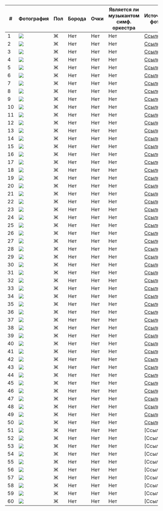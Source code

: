 | # | Фотография | Пол | Борода | Очки | Является ли музыкантом симф. оркестра | Источник фото |
|---|---|---|---|---|---|---|
| 1 |![](img1.png)  | Ж | Нет | Нет | Нет | [Ссылка](https://www.instagram.com/_marychka1_/) |
| 2 |![](img2.png)  | Ж | Нет | Нет | Нет | [Ссылка](https://www.instagram.com/mari.virabi/) |
| 3 |![](img3.png)  | Ж | Нет | Нет | Нет | [Ссылка](https://www.instagram.com/ms.runni/) |
| 4 |![](img4.png)  | Ж | Нет | Нет | Нет | [Ссылка](https://www.instagram.com/ayvazova_v/) |
| 5 |![](img5.png)  | Ж | Нет | Нет | Нет | [Ссылка](https://www.instagram.com/amina_kafarova/) |
| 6 |![](img6.png)  | Ж | Нет | Нет | Нет | [Ссылка](https://www.instagram.com/lilit_karyan/) |
| 7 |![](img7.png)  | Ж | Нет | Нет | Нет | [Ссылка](https://www.instagram.com/aniaroyan/) |
| 8 |![](img8.png)  | Ж | Нет | Нет | Нет | [Ссылка](https://www.instagram.com/rozi___mar/) |
| 9 |![](img9.png)  | Ж | Нет | Нет | Нет | [Ссылка](https://www.instagram.com/__jerena_i/) |
| 10 |![](img10.png)  | Ж | Нет | Нет | Нет | [Ссылка](https://www.instagram.com/aa.linn.aa28/) |
| 11 |![](img11.png)  | Ж | Нет | Нет | Нет | [Ссылка](https://www.instagram.com/diianaaadi/) |
| 12 |![](img12.png)  | Ж | Нет | Нет | Нет | [Ссылка](https://www.instagram.com/dianaa.off/) |
| 13 |![](img13.png)  | Ж | Нет | Нет | Нет | [Ссылка](https://www.instagram.com/sofia_m558/) |
| 14 |![](img14.png)  | Ж | Нет | Нет | Нет | [Ссылка](https://www.instagram.com/annoffi/) |
| 15 |![](img15.png)  | Ж | Нет | Нет | Нет | [Ссылка](https://www.instagram.com/senoritasaeva/) |
| 16 |![](img16.png)  | Ж | Нет | Нет | Нет | [Ссылка](https://www.instagram.com/ellina_avetisyan/) |
| 17 |![](img17.png)  | Ж | Нет | Нет | Нет | [Ссылка](https://www.instagram.com/ango_aaa/) |
| 18 |![](img18.png)  | Ж | Нет | Нет | Нет | [Ссылка](https://www.instagram.com/taatiii.1/) |
| 19 |![](img19.png)  | Ж | Нет | Нет | Нет | [Ссылка](https://www.instagram.com/nikkiseey/) |
| 20 |![](img20.png)  | Ж | Нет | Нет | Нет | [Ссылка](https://www.instagram.com/lauramalik__/) |
| 21 |![](img21.png)  | Ж | Нет | Нет | Нет | [Ссылка](https://www.instagram.com/_ninapav_/) |
| 22 |![](img22.png)  | Ж | Нет | Нет | Нет | [Ссылка](https://www.instagram.com/teerezagr/) |
| 23 |![](img23.png)  | Ж | Нет | Нет | Нет | [Ссылка](https://www.instagram.com/elnara___yummy/) |
| 24 |![](img24.png)  | Ж | Нет | Нет | Нет | [Ссылка](https://www.instagram.com/evik006/) |
| 25 |![](img25.png)  | Ж | Нет | Нет | Нет | [Ссылка](https://www.instagram.com/marikaaavvv/) |
| 26 |![](img26.png)  | Ж | Нет | Нет | Нет | [Ссылка](https://www.instagram.com/armi.chilingaryann/) |
| 27 |![](img27.png)  | Ж | Нет | Нет | Нет | [Ссылка](https://www.instagram.com/dilara/) |
| 28 |![](img28.png)  | Ж | Нет | Нет | Нет | [Ссылка](https://www.instagram.com/pinchuk_official/) |
| 29 |![](img29.png)  | Ж | Нет | Нет | Нет | [Ссылка](https://www.instagram.com/ballu.001/) |
| 30 |![](img30.png)  | Ж | Нет | Нет | Нет | [Ссылка](https://www.instagram.com/anyaischuk/) |
| 31 |![](img31.png)  | Ж | Нет | Нет | Нет | [Ссылка](https://www.instagram.com/adelveigel/) |
| 32 |![](img32.png)  | Ж | Нет | Нет | Нет | [Ссылка](https://www.instagram.com/elleonora_ars/) |
| 33 |![](img33.png)  | Ж | Нет | Нет | Нет | [Ссылка](https://www.instagram.com/jmedvedevaj/) |
| 34 |![](img34.png)  | Ж | Нет | Нет | Нет | [Ссылка](https://www.instagram.com/gal_gadot/) |
| 35 |![](img35.png)  | Ж | Нет | Нет | Нет | [Ссылка](https://www.instagram.com/handemiyy/) |
| 36 |![](img36.png)  | Ж | Нет | Нет | Нет | [Ссылка](https://www.instagram.com/rosiehw/) |
| 37 |![](img37.png)  | Ж | Нет | Нет | Нет | [Ссылка](https://www.instagram.com/melisapamuk/) |
| 38 |![](img38.png)  | Ж | Нет | Нет | Нет | [Ссылка](https://www.instagram.com/klavacoca/) |
| 39 |![](img39.png)  | Ж | Нет | Нет | Нет | [Ссылка](https://www.instagram.com/seryabkina/) |
| 40 |![](img40.png)  | Ж | Нет | Нет | Нет | [Ссылка](https://www.instagram.com/msdongan/) |
| 41 |![](img41.png)  | Ж | Нет | Нет | Нет | [Ссылка](https://www.instagram.com/asti/) |
| 42 |![](img42.png)  | Ж | Нет | Нет | Нет | [Ссылка](https://www.instagram.com/sonyaoffi/) |
| 43 |![](img43.png)  | Ж | Нет | Нет | Нет | [Ссылка](https://www.instagram.com/gagara1987/) |
| 44 |![](img44.png)  | Ж | Нет | Нет | Нет | [Ссылка](https://www.instagram.com/ptichkalika/) |
| 45 |![](img45.png)  | Ж | Нет | Нет | Нет | [Ссылка](https://www.instagram.com/lenatemnikovaofficial/) |
| 46 |![](img46.png)  | Ж | Нет | Нет | Нет | [Ссылка](https://www.instagram.com/_selyavie/) |
| 47 |![](img47.png)  | Ж | Нет | Нет | Нет | [Ссылка](https://www.instagram.com/yulianna_karaulova/) |
| 48 |![](img48.png)  | Ж | Нет | Нет | Нет | [Ссылка](https://www.instagram.com/scirenaa/) |
| 49 |![](img49.png)  | Ж | Нет | Нет | Нет | [Ссылка](https://www.instagram.com/mariya.xachatryan/) |
| 50 |![](img50.png)  | Ж | Нет | Нет | Нет | [Ссылка](https://www.instagram.com/natalieart.news/) |
| 51 |![](img51.png)  | Ж | Нет | Нет | Нет | [Ссылка] |
| 52 |![](img52.png)  | Ж | Нет | Нет | Нет | [Ссылка] |
| 53 |![](img53.png)  | Ж | Нет | Нет | Нет | [Ссылка] |
| 54 |![](img54.png)  | Ж | Нет | Нет | Нет | [Ссылка] |
| 55 |![](img55.png)  | Ж | Нет | Нет | Нет | [Ссылка] |
| 56 |![](img56.png)  | Ж | Нет | Нет | Нет | [Ссылка] |
| 57 |![](img57.png)  | Ж | Нет | Нет | Нет | [Ссылка] |
| 58 |![](img58.png)  | Ж | Нет | Нет | Нет | [Ссылка] |
| 59 |![](img59.png)  | Ж | Нет | Нет | Нет | [Ссылка] |
| 60 |![](img60.png)  | Ж | Нет | Нет | Нет | [Ссылка] |
